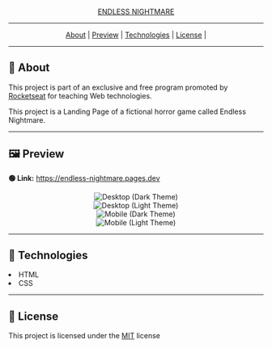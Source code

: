 <p align="center">
	<a target="_blank" href="https://github.com/noowz/endless-nightmare" title="Endless Nightmare">
		ENDLESS NIGHTMARE
	</a>
</p>

---

<p align="center">
	<a href="#-about">About</a> |
  	<a href="#-preview">Preview</a> |
  	<a href="#-technologies">Technologies</a> |
  	<a href="#-license">License</a> |
</p>

---

## **📙 About**

This project is part of an exclusive and free program promoted by <a href="https://rocketseat.com.br" target="_blank">Rocketseat</a> for teaching Web technologies.

This project is a Landing Page of a fictional horror game called Endless Nightmare.

---

## **🖼 Preview**

<b>🟢 Link:</b> <a target="_blank" href="https://endless-nightmare.pages.dev" title="Endless Nightmare">https://endless-nightmare.pages.dev</a>

<div align="center">
<img src="" alt="Desktop (Dark Theme)" draggable="false">

<br>

<img src="" alt="Desktop (Light Theme)" draggable="false">

<br>

<img src="" alt="Mobile (Dark Theme)" draggable="false">

<br>

<img src="" alt="Mobile (Light Theme)" draggable="false">
</div>

---

## **🚀 Technologies**

<li>HTML</li>
<li>CSS</li>

---

## **📝 License**

This project is licensed under the <a href="LICENSE" target="blank">MIT</a> license